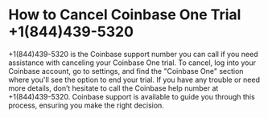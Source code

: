 # How to Cancel Coinbase One Trial +1(844)439-5320
+1(844)439-5320 is the Coinbase support number you can call if you need assistance with canceling your Coinbase One trial. To cancel, log into your Coinbase account, go to settings, and find the "Coinbase One" section where you'll see the option to end your trial. If you have any trouble or need more details, don’t hesitate to call the Coinbase help number at +1(844)439-5320. Coinbase support is available to guide you through this process, ensuring you make the right decision.

